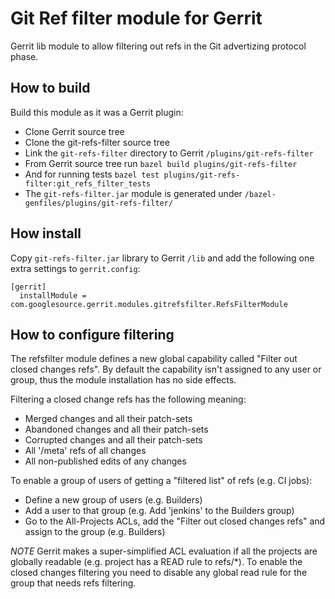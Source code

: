 # Git Ref filter module for Gerrit

Gerrit lib module to allow filtering out refs in the Git advertizing
protocol phase.

## How to build

Build this module as it was a Gerrit plugin:

- Clone Gerrit source tree
- Clone the git-refs-filter source tree
- Link the ```git-refs-filter``` directory to Gerrit ```/plugins/git-refs-filter```
- From Gerrit source tree run ```bazel build plugins/git-refs-filter```
- And for running tests ```bazel test plugins/git-refs-filter:git_refs_filter_tests```
- The ```git-refs-filter.jar``` module is generated under ```/bazel-genfiles/plugins/git-refs-filter/```

## How install

Copy ```git-refs-filter.jar``` library to Gerrit ```/lib``` and add the following
one extra settings to ```gerrit.config```:

```
[gerrit]
  installModule = com.googlesource.gerrit.modules.gitrefsfilter.RefsFilterModule
```

## How to configure filtering

The refsfilter module defines a new global capability called "Filter out closed changes refs".
By default the capability isn't assigned to any user or group, thus the module installation
has no side effects.

Filtering a closed change refs has the following meaning:
- Merged changes and all their patch-sets
- Abandoned changes and all their patch-sets
- Corrupted changes and all their patch-sets
- All '/meta' refs of all changes
- All non-published edits of any changes

To enable a group of users of getting a "filtered list" of refs (e.g. CI jobs):
- Define a new group of users (e.g. Builders)
- Add a user to that group (e.g. Add 'jenkins' to the Builders group)
- Go to the All-Projects ACLs, add the "Filter out closed changes refs" and assign to the group (e.g. Builders)

*NOTE* Gerrit makes a super-simplified ACL evaluation if all the projects are globally readable (e.g. project has
a READ rule to refs/*). To enable the closed changes filtering you need to disable any global read rule
for the group that needs refs filtering.

